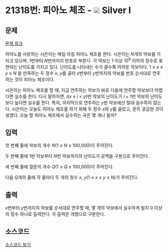# 21318번: 피아노 체조 - <img src="https://static.solved.ac/tier_small/10.svg" style="height:20px" /> Silver I

<!-- performance -->

<!-- 문제 제출 후 깃허브에 푸시를 했을 때 제출한 코드의 성능이 입력될 공간입니다.-->

<!-- end -->

## 문제

[문제 링크](https://boj.kr/21318)

<p>피아노를 사랑하는 시은이는 매일 아침 피아노 체조를 한다. 시은이는 <em>N</em>개의 악보를 가지고 있으며, 1번부터 <em>N</em>번까지의 번호로 부른다. 각 악보는 1 이상 10<sup>9</sup>&nbsp;이하의&nbsp;정수로 표현되는 난이도를 가지고 있다. 난이도를 나타내는 수가 클수록 어려운 악보이다.&nbsp;1 ≤ <em>x&nbsp;</em>≤ <em>y&nbsp;</em>≤ <em>N&nbsp;</em>을 만족하는 두 정수 <em>x</em>, <em>y</em>를 골라 <em>x</em>번부터 <em>y</em>번까지의 악보를 번호 순서대로 연주하는 것이 피아노&nbsp;체조이다.</p>

<p>시은이는 피아노 체조를 할 때, 지금 연주하는 악보가 바로 다음에 연주할 악보보다 어렵다면 실수를 한다.&nbsp;다시 말하자면, <em>i</em>(<em>x</em> ≤ <em>i</em> &lt; <em>y</em>)번 악보의 난이도가 <em>i&nbsp;</em>+ 1번&nbsp;악보의 난이도보다 높다면 실수를 한다. 특히,&nbsp;마지막으로 연주하는 <em>y</em>번 악보에선 절대&nbsp;실수하지 않는다.&nbsp;시은이는 오늘도 피아노 체조를 하기 위해 두 정수 <em>x</em>와 <em>y</em>를 골랐고, 문득 궁금한 것이 생겼다. 오늘 할 피아노 체조에서 실수하는 곡은 몇 개나 될까?</p>

## 입력

<p>첫 번째 줄에 악보의 개수 <em>N</em>(1 ≤&nbsp;<em>N</em> ≤&nbsp;100,000)이 주어진다.</p>

<p>두 번째 줄에 1번 악보부터 <em>N</em>번 악보까지의 난이도가 공백을 구분으로 주어진다.</p>

<p>세 번째 줄에 질문의 개수 <em>Q</em>(1 ≤&nbsp;<em>Q</em>&nbsp;≤&nbsp;100,000)이 주어진다.</p>

<p>다음 <em>Q</em>개의 줄에 각 줄마다 두&nbsp;개의 정수 <em>x</em>, <em>y</em>(1 ≤&nbsp;<em>x</em> ≤&nbsp;<em>y</em> ≤&nbsp;<em>N</em>)가 주어진다.</p>

## 출력

<p><em>x</em>번부터 <em>y</em>번까지의 악보를 순서대로 연주할 때, 몇 개의 악보에서 실수하게 될지 0&nbsp;이상의 정수 하나로 출력한다. 각 출력은 개행으로 구분한다.</p>

## 소스코드

[소스코드 보기](Main.java)